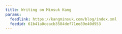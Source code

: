 ```yaml
---
title: Writing on Minsuk Kang
params:
  feedlink: https://kangminsuk.com/blog/index.xml
  feedid: 61b41a0ceacb3584def71ee89e40d953
---
```

